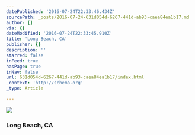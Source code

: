 ```yaml
---
datePublished: '2016-07-24T22:33:46.434Z'
sourcePath: _posts/2016-07-24-631d054d-6267-441d-ab93-caea84ea1b17.md
author: []
via: {}
dateModified: '2016-07-24T22:33:45.910Z'
title: 'Long Beach, CA'
publisher: {}
description: ''
starred: false
inFeed: true
hasPage: true
inNav: false
url: 631d054d-6267-441d-ab93-caea84ea1b17/index.html
_context: 'http://schema.org'
_type: Article

---
```

![](https://imgflo.herokuapp.com/graph/vahj1ThiexotieMo/c7294bee918a89dd5c06ff5049e71cc2/croprotate.jpg?cropheight=2551&cropwidth=3570&degrees=0&input=https%3A%2F%2Fthe-grid-user-content.s3-us-west-2.amazonaws.com%2Fb5781f34-9147-4813-8512-ec5a457301fe.jpg&x=0&y=0)

### Long Beach, CA
